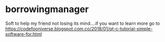 # borrowingmanager
Soft to help my friend not losing its mind....if you want to learn more go to https://codefooniverse.blogspot.com.co/2018/01/qt-c-tutorial-simple-software-for.html
